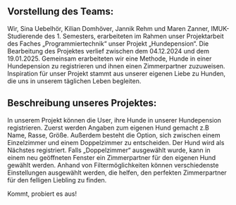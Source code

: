 ## Vorstellung des Teams: 

Wir, Sina Uebelhör, Kilian Domhöver, Jannik Rehm und Maren Zanner, IMUK-Studierende des 1. Semesters, erarbeiteten im Rahmen unser Projektarbeit des Faches „Programmiertechnik“ unser Projekt „Hundepension“. Die Bearbeitung des Projektes verlief zwischen dem 04.12.2024 und dem 19.01.2025. Gemeinsam erarbeiteten wir eine Methode, Hunde in einer Hundepension zu registrieren und ihnen einen Zimmerpartner zuzuweisen.
Inspiration für unser Projekt stammt aus unserer eigenen Liebe zu Hunden, die uns in unserem täglichen Leben begleiten.

## Beschreibung unseres Projektes: 

In unserem Projekt können die User, ihre Hunde in unserer Hundepension registrieren. Zuerst werden Angaben zum eigenen Hund gemacht z.B Name, Rasse, Größe. Außerdem besteht die Option, sich zwischen einem Einzelzimmer und einem Doppelzimmer zu entscheiden. Der Hund wird als Nächstes registriert. 
Falls „Doppelzimmer“ ausgewählt wurde, kann in einem neu geöffneten Fenster ein Zimmerpartner für den eigenen Hund gewählt werden. Anhand von Filtermöglichkeiten können verschiedenste Einstellungen ausgewählt werden, die helfen, den perfekten Zimmerpartner für den felligen Liebling zu finden. 

Kommt, probiert es aus!

